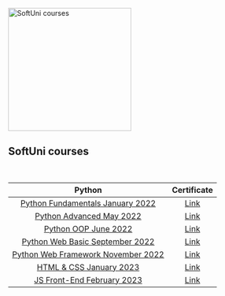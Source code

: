 <p align="left">
  <img width="250" src="https://upload.wikimedia.org/wikipedia/commons/7/76/Logo_Software_University_%28SoftUni%29_-_blue.png" alt="SoftUni courses">
</p>
<h2 align="left">SoftUni courses</h2>
<br />

|                                                         Python                                                          |                           Certificate                           |
|:-----------------------------------------------------------------------------------------------------------------------:|:---------------------------------------------------------------:|
| [Python Fundamentals January 2022](https://softuni.bg/trainings/3609/programming-fundamentals-with-python-january-2022) | [Link](https://softuni.bg/certificates/details/129052/89f8feff) |
|                 [Python Advanced May 2022](https://softuni.bg/trainings/3704/python-advanced-may-2022)                  | [Link](https://softuni.bg/certificates/details/135909/7c00c1d4) |
|                 [Python OOP June 2022](https://softuni.bg/trainings/3704/python-advanced-may-2022)                  | [Link](https://softuni.bg/certificates/details/140904/f5d21a1b) |
|                 [Python Web Basic September 2022](https://softuni.bg/trainings/3858/python-web-basics-september-2022)                  | [Link](https://softuni.bg/certificates/details/147065/3b35598e) |
|                 [Python Web Framework November 2022](https://softuni.bg/trainings/3859/python-web-framework-november-2022)                  | [Link](https://softuni.bg/certificates/details/152963/2a09954a) |
|                 [HTML & CSS January 2023](https://softuni.bg/trainings/3975/html-and-css-january-2023)                  | [Link](https://softuni.bg/certificates/details/163083/4cfe0a26) |
|                 [JS Front-End February 2023 ](https://softuni.bg/trainings/3976/js-front-end-february-2023)                  | [Link](https://softuni.bg/certificates/details/116503/7235aa37) |